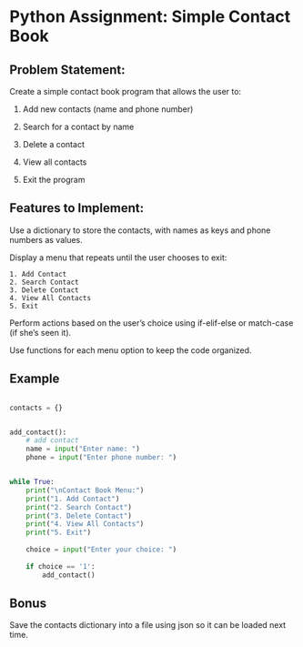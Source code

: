 # Python Assignment: Simple Contact Book

## Problem Statement:
Create a simple contact book program that allows the user to:

1. Add new contacts (name and phone number)

2. Search for a contact by name

3. Delete a contact

4. View all contacts

5. Exit the program

## Features to Implement:
Use a dictionary to store the contacts, with names as keys and phone numbers as values.

Display a menu that repeats until the user chooses to exit:

```
1. Add Contact
2. Search Contact
3. Delete Contact
4. View All Contacts
5. Exit
```

Perform actions based on the user’s choice using if-elif-else or match-case (if she’s seen it).

Use functions for each menu option to keep the code organized.


## Example
```python

contacts = {}


add_contact():
    # add contact
    name = input("Enter name: ")
    phone = input("Enter phone number: ")


while True:
    print("\nContact Book Menu:")
    print("1. Add Contact")
    print("2. Search Contact")
    print("3. Delete Contact")
    print("4. View All Contacts")
    print("5. Exit")
    
    choice = input("Enter your choice: ")
    
    if choice == '1':
        add_contact()
```
## Bonus
Save the contacts dictionary into a file using json so it can be loaded next time.
